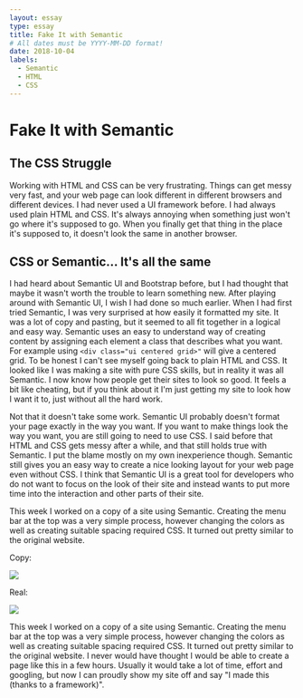 ```yaml
---
layout: essay
type: essay
title: Fake It with Semantic
# All dates must be YYYY-MM-DD format!
date: 2018-10-04
labels:
  - Semantic
  - HTML
  - CSS
---
```

# Fake It with Semantic

## The CSS Struggle
Working with HTML and CSS can be very frustrating.  Things can get messy very fast, and your web page can look different in different browsers and different devices.  I had never used a UI framework before.  I had always used plain HTML and CSS.  It's always annoying when something just won't go where it's supposed to go.  When you finally get that thing in the place it's supposed to, it doesn't look the same in another browser.  

## CSS or Semantic... It's all the same
I had heard about Semantic UI and Bootstrap before, but I had thought that maybe it wasn't worth the trouble to learn something new.  After playing around with Semantic UI, I wish I had done so much earlier.  When I had first tried Semantic, I was very surprised at how easily it formatted my site.  It was a lot of copy and pasting, but it seemed to all fit together in a logical and easy way.  Semantic uses an easy to understand way of creating content by assigning each element a class that describes what you want.  For example using `<div class="ui centered grid>"` will give a centered grid.  To be honest I can't see myself going back to plain HTML and CSS.  It looked like I was making a site with pure CSS skills, but in reality it was all Semantic.  I now know how people get their sites to look so good.  It feels a bit like cheating, but if you think about it I'm just getting my site to look how I want it to, just without all the hard work.

Not that it doesn't take some work.  Semantic UI probably doesn't format your page exactly in the way you want.  If you want to make things look the way you want, you are still going to need to use CSS.  I said before that HTML and CSS gets messy after a while, and that still holds true with Semantic.  I put the blame mostly on my own inexperience though.  Semantic still gives you an easy way to create a nice looking layout for your web page even without CSS.  I think that Semantic UI is a great tool for developers who do not want to focus on the look of their site and instead wants to put more time into the interaction and other parts of their site.  

This week I worked on a copy of a site using Semantic.  Creating the menu bar at the top was a very simple process, however changing the colors as well as creating suitable spacing required CSS.  It turned out pretty similar to the original website. 


Copy:
<div class="ui image">
  <img class="ui image" src="../images/zipcopy.png">
</div>

Real:
<div class="ui image">
  <img class="ui image" src="../images/zipreal.png">
</div>

This week I worked on a copy of a site using Semantic.  Creating the menu bar at the top was a very simple process, however changing the colors as well as creating suitable spacing required CSS.  It turned out pretty similar to the original website.  I never would have thought I would be able to create a page like this in a few hours.  Usually it would take a lot of time, effort and googling, but now I can proudly show my site off and say "I made this (thanks to a framework)".
